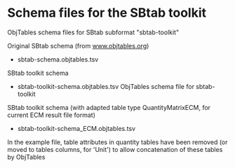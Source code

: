 Schema files for the SBtab toolkit
==================================

ObjTables schema files for SBtab subformat "sbtab-toolkit"

Original SBtab schema (from www.objtables.org)
* sbtab-schema.objtables.tsv

SBtab toolkit schema
* sbtab-toolkit-schema.objtables.tsv              ObjTables schema file for sbtab-toolkit

SBtab toolkit schema (with adapted table type QuantityMatrixECM, for current ECM result file format)
* sbtab-toolkit-schema_ECM.objtables.tsv

In the example file, table attributes in quantity tables have been removed (or moved to tables columns, for 'Unit') to allow concatenation of these tables by ObjTables
